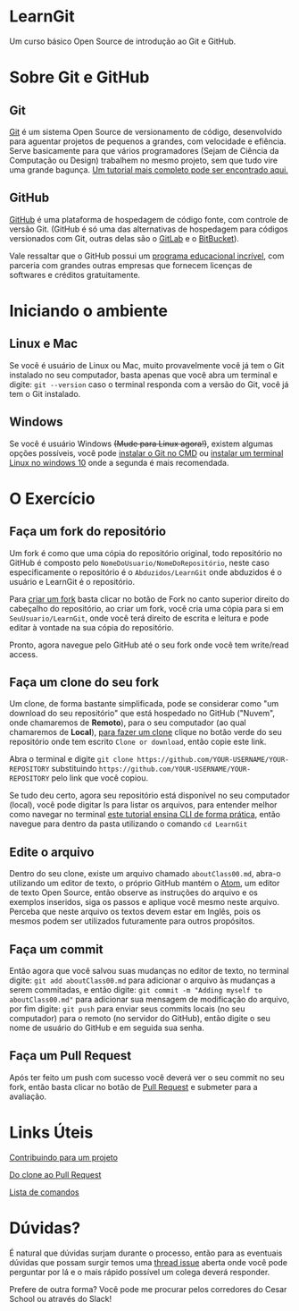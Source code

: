 # LearnGit
Um curso básico Open Source de introdução ao Git e GitHub.

# Sobre Git e GitHub

## Git
[Git](https://git-scm.com/) é um sistema Open Source de versionamento de código, desenvolvido para aguentar projetos de pequenos a grandes, com velocidade e efiência. Serve basicamente para que vários programadores (Sejam de Ciência da Computação ou Design) trabalhem no mesmo projeto, sem que tudo vire uma grande bagunça. [Um tutorial mais completo pode ser encontrado aqui.](https://try.github.io/levels/1/challenges/1)

## GitHub
[GitHub](https://github.com/) é uma plataforma de hospedagem de código fonte, com controle de versão Git. (GitHub é só uma das alternativas de hospedagem para códigos versionados com Git, outras delas são o [GitLab](https://gitlab.com/) e o [BitBucket](https://bitbucket.org/)).

Vale ressaltar que o GitHub possui um [programa educacional incrível](https://education.github.com/pack), com parceria com grandes outras empresas que fornecem licenças de softwares e créditos gratuitamente.


# Iniciando o ambiente

## Linux e Mac
Se você é usuário de Linux ou Mac, muito provavelmente você já tem o Git instalado no seu computador, basta apenas que você abra um terminal e digite: `git --version` caso o terminal responda com a versão do Git, você já tem o Git instalado.

## Windows
Se você é usuário Windows ~~(Mude para Linux agora!)~~, existem algumas opções possíveis, você pode [instalar o Git no CMD](https://git-scm.com/download/win) ou [instalar um terminal Linux no windows 10](https://docs.microsoft.com/en-us/windows/wsl/install-win10) onde a segunda é mais recomendada.

# O Exercício

## Faça um fork do repositório
Um fork é como que uma cópia do repositório original, todo repositório no GitHub é composto pelo `NomeDoUsuario/NomeDoRepositório`, neste caso especificamente o repositório é o `Abduzidos/LearnGit` onde abduzidos é o usuário e LearnGit é o repositório.

Para [criar um fork](https://guides.github.com/activities/forking/) basta clicar no botão de Fork no canto superior direito do cabeçalho do repositório, ao criar um fork, você cria uma cópia para si em `SeuUsuario/LearnGit`, onde você terá direito de escrita e leitura e pode editar à vontade na sua cópia do repositório.

Pronto, agora navegue pelo GitHub até o seu fork onde você tem write/read access.

## Faça um clone do seu fork
Um clone, de forma bastante simplificada, pode se considerar como "um download do seu repositório" que está hospedado no GitHub ("Nuvem", onde chamaremos de **Remoto**), para o seu computador (ao qual chamaremos de **Local**), [para fazer um clone](https://help.github.com/articles/cloning-a-repository/) clique no botão verde do seu repositório onde tem escrito `Clone or download`, então copie este link.

Abra o terminal e digite `git clone https://github.com/YOUR-USERNAME/YOUR-REPOSITORY` substituindo ` https://github.com/YOUR-USERNAME/YOUR-REPOSITORY ` pelo link que você copiou.

Se tudo deu certo, agora seu repositório está disponível no seu computador (local), você pode digitar ls para listar os arquivos, para entender melhor como navegar no terminal [este tutorial ensina CLI de forma prática](http://rik.smith-unna.com/command_line_bootcamp/?id=jxxppxvp5ek), então navegue para dentro da pasta utilizando o comando `cd LearnGit`

## Edite o arquivo
Dentro do seu clone, existe um arquivo chamado `aboutClass00.md`, abra-o utilizando um editor de texto, o próprio GitHub mantém o [Atom](https://atom.io/), um editor de texto Open Source, então observe as instruções do arquivo e os exemplos inseridos, siga os passos e aplique você mesmo neste arquivo. Perceba que neste arquivo os textos devem estar em Inglês, pois os mesmos podem ser utilizados futuramente para outros propósitos. 

## Faça um commit
Então agora que você salvou suas mudanças no editor de texto, no terminal digite: `git add aboutClass00.md` para adicionar o arquivo às mudanças a serem commitadas, e então digite: `git commit -m "Adding myself to aboutClass00.md"` para adicionar sua mensagem de modificação do arquivo, por fim digite: `git push` para enviar seus commits locais (no seu computador) para o remoto (no servidor do GitHub), então digite o seu nome de usuário do GitHub e em seguida sua senha.

## Faça um Pull Request
Após ter feito um push com sucesso você deverá ver o seu commit no seu fork, então basta clicar no botão de [Pull Request](https://help.github.com/articles/about-pull-requests/) e submeter para a avaliação.

# Links Úteis
[Contribuindo para um projeto](https://git-scm.com/book/pt-br/v1/Git-Distribu%C3%ADdo-Contribuindo-Para-Um-Projeto)

[Do clone ao Pull Request](https://blog.da2k.com.br/2015/02/04/git-e-github-do-clone-ao-pull-request/)

[Lista de comandos](https://www.codecademy.com/articles/command-line-commandshttps://www.codecademy.com/articles/command-line-commands)

# Dúvidas? 
É natural que dúvidas surjam durante o processo, então para as eventuais dúvidas que possam surgir temos uma [thread issue](https://github.com/Abduzidos/LearnGit/issues/1) aberta onde você pode perguntar por lá e o mais rápido possível um colega deverá responder.

Prefere de outra forma? Você pode me procurar pelos corredores do Cesar School ou através do Slack!

